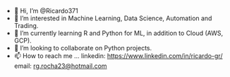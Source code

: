 - 👋 Hi, I’m @Ricardo371
- 👀 I’m interested in Machine Learning, Data Science, Automation and Trading.
- 🌱 I’m currently learning R and Python for ML, in addition to Cloud (AWS, GCP).
- 💞️ I’m looking to collaborate on Python projects.
- 📫 How to reach me ...
        linkedin: https://www.linkedin.com/in/ricardo-gr/
        email: rg.rocha23@hotmail.com
<!---
Ricardo371/Ricardo371 is a ✨ special ✨ repository because its `README.md` (this file) appears on your GitHub profile.
You can click the Preview link to take a look at your changes.
--->
